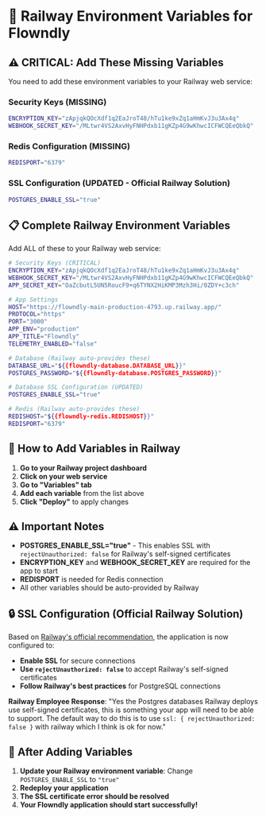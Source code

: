 # 🚀 Railway Environment Variables for Flowndly

## ⚠️ CRITICAL: Add These Missing Variables

You need to add these environment variables to your Railway web service:

### **Security Keys (MISSING)**
```bash
ENCRYPTION_KEY="zApjqkQOcXdf1q2EaJroT48/hTu1ke9xZq1aHmKvJ3u3Ax4q"
WEBHOOK_SECRET_KEY="/MLtwr4VS2AxvHyFNHPdxb11gKZp4G9wKhwcICFWCQEeQbkQ"
```

### **Redis Configuration (MISSING)**
```bash
REDISPORT="6379"
```

### **SSL Configuration (UPDATED - Official Railway Solution)**
```bash
POSTGRES_ENABLE_SSL="true"
```

## 📋 **Complete Railway Environment Variables**

Add ALL of these to your Railway web service:

```bash
# Security Keys (CRITICAL)
ENCRYPTION_KEY="zApjqkQOcXdf1q2EaJroT48/hTu1ke9xZq1aHmKvJ3u3Ax4q"
WEBHOOK_SECRET_KEY="/MLtwr4VS2AxvHyFNHPdxb11gKZp4G9wKhwcICFWCQEeQbkQ"
APP_SECRET_KEY="OaZcbutL5UN5RoucF9+q6TYNX2HiKMP3Mzh3Hi/0ZDY+c3ch"

# App Settings
HOST="https://flowndly-main-production-4793.up.railway.app/"
PROTOCOL="https"
PORT="3000"
APP_ENV="production"
APP_TITLE="Flowndly"
TELEMETRY_ENABLED="false"

# Database (Railway auto-provides these)
DATABASE_URL="${{flowndly-database.DATABASE_URL}}"
POSTGRES_PASSWORD="${{flowndly-database.POSTGRES_PASSWORD}}"

# Database SSL Configuration (UPDATED)
POSTGRES_ENABLE_SSL="true"

# Redis (Railway auto-provides these)
REDISHOST="${{flowndly-redis.REDISHOST}}"
REDISPORT="6379"
```

## 🔧 **How to Add Variables in Railway**

1. **Go to your Railway project dashboard**
2. **Click on your web service**
3. **Go to "Variables" tab**
4. **Add each variable** from the list above
5. **Click "Deploy"** to apply changes

## ⚠️ **Important Notes**

- **POSTGRES_ENABLE_SSL="true"** - This enables SSL with `rejectUnauthorized: false` for Railway's self-signed certificates
- **ENCRYPTION_KEY** and **WEBHOOK_SECRET_KEY** are required for the app to start
- **REDISPORT** is needed for Redis connection
- All other variables should be auto-provided by Railway

## 🔒 **SSL Configuration (Official Railway Solution)**

Based on [Railway's official recommendation](https://station.railway.com/questions/failed-to-prune-sessions-error-self-si-76cc4c01), the application is now configured to:
- **Enable SSL** for secure connections
- **Use `rejectUnauthorized: false`** to accept Railway's self-signed certificates
- **Follow Railway's best practices** for PostgreSQL connections

**Railway Employee Response**: "Yes the Postgres databases Railway deploys use self-signed certificates, this is something your app will need to be able to support. The default way to do this is to use `ssl: { rejectUnauthorized: false }` with railway which I think is ok for now."

## 🎯 **After Adding Variables**

1. **Update your Railway environment variable**: Change `POSTGRES_ENABLE_SSL` to `"true"`
2. **Redeploy your application**
3. **The SSL certificate error should be resolved**
4. **Your Flowndly application should start successfully!**
